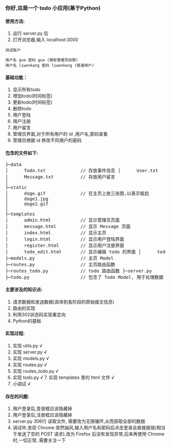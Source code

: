 ### 你好,这是一个 todo 小应用(基于Python)

#### 使用方法:
1. 运行 server.py 后
2. 打开浏览器,输入 localhost:3000


```
测试账户

用户名 gua 密码 gua (拥有管理员权限)
用户名 liwenkang 密码 liwenkang (普通用户)
```


#### 基础功能：
1. 显示所有todo
2. 增加todo(时间标签)
3. 更新todo(时间标签)
4. 删除todo
5. 用户登陆
6. 用户注册
7. 用户留言
8. 管理员界面,对于所有用户的 id ,用户名,密码查看
9. 管理员根据 id 修改不同用户的密码

#### 包含的文件如下:
<pre>
├─data
│      Todo.txt             // 存放事件信息 │      User.txt             // 存放用户信息
│      Message.txt          // 存放用户留言
│
├─static
│      doge.gif             // 在主页上放三张图,以表示尴尬
│      doge1.jpg
│      doge2.gif
│
├─templates
│      admin.html           // 显示管理员页面
│      message.html         // 显示 Message 页面
│      index.html           // 显示主页
│      login.html           // 显示用户登陆界面
│      register.html        // 显示用户注册界面
│      todo_edit.html       // 显示编辑 todo 的界面 │      todo_index.html      // 显示所有 todo 的页面 │
├─models.py                 // 主页 Model
├─routes.py                 // 主页路由函数
├─routes_todo.py            // todo 路由函数 ├─server.py                 // 建立一个 server.py
├─todo.py                   // 包含了 Todo Model, 用于处理数据 └─utils.py                  // 自定义的工具函数
</pre>

#### 主要涉及的知识点:
1. 请求数据和发送数据(具体到各阶段的原始报文信息)
2. 路由的实现
3. 利用302状态码实现重定向
4. Python的基础

#### 实现过程:
1. 实现 utils.py √
2. 实现 server.py √
3. 实现 models.py √
4. 实现 routes.py √
5. 实现 routes_todo.py √
6. 实现 todo.py √ 7. 实现 templates 里的 html 文件 √
8. 小调试 √

#### 存在的问题:
1. 用户登录后,登录框应该隐藏掉
2. 用户登录后,注册框应该隐藏掉
3. server.py 306行 读取文件, 需要改为无限循环,从而获取全部的数据
4. 调试中,发现 Chrome 突然抽风,输入用户名和密码后点击登录会直接报错(相当于发送了空的 POST 请求),改为 Firefox 后没有发现异常,后来再使用 Chrome 时,一切正常, 需要关注一下